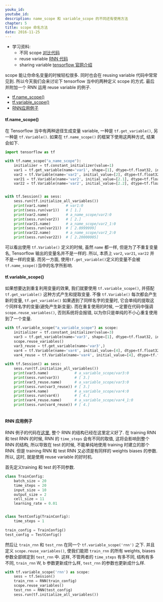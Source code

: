 ```yaml
---
youku_id: 
youtube_id: 
description: name_scope 和 variable_scope 的不同还有使用方法
chapter: 5
title: scope 命名方法
date: 2016-11-25
---
```

* 学习资料:
  * 不同 scope [对比代码](https://github.com/MorvanZhou/tutorials/blob/master/tensorflowTUT/tf22_scope/tf22_scope.py)
  * reuse variable [RNN 代码](https://github.com/MorvanZhou/tutorials/blob/master/tensorflowTUT/tf22_scope/tf22_RNN_scope.py)
  * sharing variable [tensorflow 官网介绍](https://www.tensorflow.org/versions/master/how_tos/variable_scope/index.html)

scope 能让你命名变量的时候轻松很多. 同时也会在 reusing variable 代码中常常见到. 所以今天我们会来讨论下 tensorflow 当中的两种定义 scope 的方式. 
最后并附加一个 RNN 运用 reuse variable 的例子.

* [tf.name_scope()](#name_scope)
* [tf.variable_scope()](#variable_scope)
* [RNN应用例子](#RNN_example)


<h4 id="name_scope">tf.name_scope()</h4>

在 Tensorflow 当中有两种途径生成变量 variable, 一种是 `tf.get_variable()`, 另一种是 `tf.Variable()`. 
如果在 `tf.name_scope()` 的框架下使用这两种方式, 结果会如下. 

```python
import tensorflow as tf

with tf.name_scope("a_name_scope"):
    initializer = tf.constant_initializer(value=1)
    var1 = tf.get_variable(name='var1', shape=[1], dtype=tf.float32, initializer=initializer)
    var2 = tf.Variable(name='var2', initial_value=[2], dtype=tf.float32)
    var21 = tf.Variable(name='var2', initial_value=[2.1], dtype=tf.float32)
    var22 = tf.Variable(name='var2', initial_value=[2.2], dtype=tf.float32)


with tf.Session() as sess:
    sess.run(tf.initialize_all_variables())
    print(var1.name)        # var1:0
    print(sess.run(var1))   # [ 1.]
    print(var2.name)        # a_name_scope/var2:0
    print(sess.run(var2))   # [ 2.]
    print(var21.name)       # a_name_scope/var2_1:0
    print(sess.run(var21))  # [ 2.0999999]
    print(var22.name)       # a_name_scope/var2_2:0
    print(sess.run(var22))  # [ 2.20000005]
```

可以看出使用 `tf.Variable()` 定义的时候, 虽然 `name` 都一样, 但是为了不重复变量名, Tensorflow 输出的变量名并不是一样的. 
所以, 本质上 `var2`, `var21`, `var22` 并不是一样的变量. 而另一方面, 使用`tf.get_variable()`定义的变量不会被`tf.name_scope()`当中的名字所影响.

<h4 id="variable_scope">tf.variable_scope()</h4>

如果想要达到重复利用变量的效果, 我们就要使用 `tf.variable_scope()`, 并搭配 `tf.get_variable()` 这种方式产生和提取变量.
不像 `tf.Variable()` 每次都会产生新的变量, `tf.get_variable()` 如果遇到了同样名字的变量时, 它会单纯的提取这个同样名字的变量(避免产生新变量).
而在重复使用的时候, 一定要在代码中强调 `scope.reuse_variables()`, 否则系统将会报错, 以为你只是单纯的不小心重复使用到了一个变量.

```python
with tf.variable_scope("a_variable_scope") as scope:
    initializer = tf.constant_initializer(value=3)
    var3 = tf.get_variable(name='var3', shape=[1], dtype=tf.float32, initializer=initializer)
    scope.reuse_variables()
    var3_reuse = tf.get_variable(name='var3',)
    var4 = tf.Variable(name='var4', initial_value=[4], dtype=tf.float32)
    var4_reuse = tf.Variable(name='var4', initial_value=[4], dtype=tf.float32)
    
with tf.Session() as sess:
    sess.run(tf.initialize_all_variables())
    print(var3.name)            # a_variable_scope/var3:0
    print(sess.run(var3))       # [ 3.]
    print(var3_reuse.name)      # a_variable_scope/var3:0
    print(sess.run(var3_reuse)) # [ 3.]
    print(var4.name)            # a_variable_scope/var4:0
    print(sess.run(var4))       # [ 4.]
    print(var4_reuse.name)      # a_variable_scope/var4_1:0
    print(sess.run(var4_reuse)) # [ 4.]
    
```

<h4 id="RNN_example">RNN 应用例子</h4>

RNN 例子的代码在[这里](https://github.com/MorvanZhou/tutorials/blob/master/tensorflowTUT/tf22_scope/tf22_RNN_scope.py), 整个 RNN 的结构已经在这里定义好了.
在 training RNN 和 test RNN 的时候, RNN 的 `time_steps` 会有不同的取值, 这将会影响到整个 RNN 的结构, 所以导致在 test 的时候, 不能单纯地使用 training 时建立的那个 RNN. 
但是 training RNN 和 test RNN 又必须是有同样的 weights biases 的参数. 所以, 这时, 就是使用 reuse variable 的好时机.

首先定义training 和 test 的不同参数.

```python
class TrainConfig:
    batch_size = 20
    time_steps = 20
    input_size = 10
    output_size = 2
    cell_size = 11
    learning_rate = 0.01


class TestConfig(TrainConfig):
    time_steps = 1
    
train_config = TrainConfig()
test_config = TestConfig()
```

然后让 `train_rnn` 和 `test_rnn` 在同一个 `tf.variable_scope('rnn')` 之下.
并且定义 `scope.reuse_variables()`, 使我们能把 `train_rnn` 的所有 weights, biases 参数全部绑定到 `test_rnn` 中.
这样, 不管两者的 `time_steps` 有多不同, 结构有多不同, `train_rnn` W, b 参数更新成什么样, `test_rnn` 的参数也更新成什么样.

```python
with tf.variable_scope('rnn') as scope:
    sess = tf.Session()
    train_rnn = RNN(train_config)
    scope.reuse_variables()
    test_rnn = RNN(test_config)
    sess.run(tf.initialize_all_variables())
```
